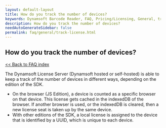 ```yaml
---
layout: default-layout
title: How do you track the number of devices?
keywords: Dynamsoft Barcode Reader, FAQ, Pricing/Licensing, General, track license
description: How do you track the number of devices?
needAutoGenerateSidebar: false
permalink: faq/general/track-license.html
---
```


## How do you track the number of devices?

[<< Back to FAQ index](index.md)

The Dynamsoft License Server (Dynamsoft hosted or self-hosted) is able to keep a track of the number of devices in different ways, depending on the edition of the SDK.

- On the browser (JS Edition), a device is counted as a specific browser on that device. This license gets cached in the indexedDB of the browser. If another browser is used, or the indexedDB is cleared, then a new license seat is taken up by the same device.
- With other editions of the SDK, a local license is assigned to the device that is identified by a UUID, which is unique to each device.
